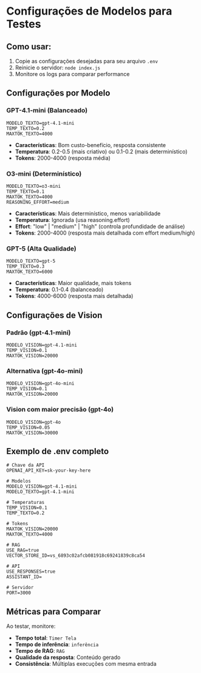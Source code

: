# Configurações de Modelos para Testes

## Como usar:
1. Copie as configurações desejadas para seu arquivo `.env`
2. Reinicie o servidor: `node index.js`
3. Monitore os logs para comparar performance

## Configurações por Modelo

### GPT-4.1-mini (Balanceado)
```env
MODELO_TEXTO=gpt-4.1-mini
TEMP_TEXTO=0.2
MAXTOK_TEXTO=4000
```
- **Características**: Bom custo-benefício, resposta consistente
- **Temperatura**: 0.2-0.5 (mais criativo) ou 0.1-0.2 (mais determinístico)
- **Tokens**: 2000-4000 (resposta média)

### O3-mini (Determinístico)
```env
MODELO_TEXTO=o3-mini
TEMP_TEXTO=0.1
MAXTOK_TEXTO=4000
REASONING_EFFORT=medium
```
- **Características**: Mais determinístico, menos variabilidade
- **Temperatura**: Ignorada (usa reasoning.effort)
- **Effort**: "low" | "medium" | "high" (controla profundidade de análise)
- **Tokens**: 2000-4000 (resposta mais detalhada com effort medium/high)

### GPT-5 (Alta Qualidade)
```env
MODELO_TEXTO=gpt-5
TEMP_TEXTO=0.3
MAXTOK_TEXTO=6000
```
- **Características**: Maior qualidade, mais tokens
- **Temperatura**: 0.1-0.4 (balanceado)
- **Tokens**: 4000-6000 (resposta mais detalhada)

## Configurações de Vision

### Padrão (gpt-4.1-mini)
```env
MODELO_VISION=gpt-4.1-mini
TEMP_VISION=0.1
MAXTOK_VISION=20000
```

### Alternativa (gpt-4o-mini)
```env
MODELO_VISION=gpt-4o-mini
TEMP_VISION=0.1
MAXTOK_VISION=20000
```

### Vision com maior precisão (gpt-4o)
```env
MODELO_VISION=gpt-4o
TEMP_VISION=0.05
MAXTOK_VISION=30000
```

## Exemplo de .env completo

```env
# Chave da API
OPENAI_API_KEY=sk-your-key-here

# Modelos
MODELO_VISION=gpt-4.1-mini
MODELO_TEXTO=gpt-4.1-mini

# Temperaturas
TEMP_VISION=0.1
TEMP_TEXTO=0.2

# Tokens
MAXTOK_VISION=20000
MAXTOK_TEXTO=4000

# RAG
USE_RAG=true
VECTOR_STORE_ID=vs_6893c02afcb081918c69241839c8ca54

# API
USE_RESPONSES=true
ASSISTANT_ID=

# Servidor
PORT=3000
```

## Métricas para Comparar

Ao testar, monitore:
- **Tempo total**: `Timer Tela`
- **Tempo de inferência**: `inferência`
- **Tempo de RAG**: `RAG`
- **Qualidade da resposta**: Conteúdo gerado
- **Consistência**: Múltiplas execuções com mesma entrada
